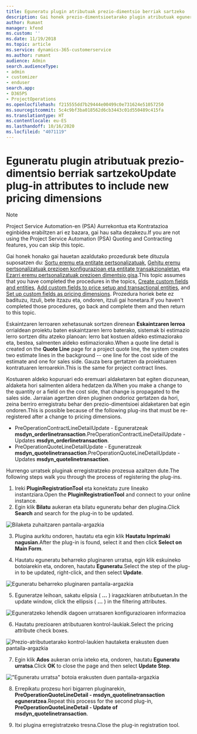 ```yaml
---
title: Eguneratu plugin atributuak prezio-dimentsio berriak sartzeko
description: Gai honek prezio-dimentsioetarako plugin atributuak eguneratzeko informazioa eskaintzen du.
author: Rumant
manager: kfend
ms.custom: ''
ms.date: 11/19/2018
ms.topic: article
ms.service: dynamics-365-customerservice
ms.author: rumant
audience: Admin
search.audienceType:
- admin
- customizer
- enduser
search.app:
- D365PS
- ProjectOperations
ms.openlocfilehash: f215555dd7b29444e00499c0e731624e51057250
ms.sourcegitcommit: 5c4c9bf3ba018562d6cb3443c01d550489c415fa
ms.translationtype: HT
ms.contentlocale: eu-ES
ms.lasthandoff: 10/16/2020
ms.locfileid: "4071119"
---
```

# <a name="update-plug-in-attributes-to-include-new-pricing-dimensions"></a><span data-ttu-id="3c231-103">Eguneratu plugin atributuak prezio-dimentsio berriak sartzeko</span><span class="sxs-lookup"><span data-stu-id="3c231-103">Update plug-in attributes to include new pricing dimensions</span></span>

> [!NOTE]
> <span data-ttu-id="3c231-104">Project Service Automation-en (PSA) Aurrekontua eta Kontratazioa eginbidea erabiltzen ari ez bazara, gai hau salta dezakezu.</span><span class="sxs-lookup"><span data-stu-id="3c231-104">If you are not using the Project Service Automation (PSA) Quoting and Contracting features, you can skip this topic.</span></span>

<span data-ttu-id="3c231-105">Gai honek honako gai hauetan azaldutako prozedurak bete dituzula suposatzen du: [Sortu eremu eta entitate pertsonalizatuak](create-custom-fields-entities.md), [Gehitu eremu pertsonalizatuak prezioen konfigurazioan eta entitate transakzionaletan](field-references.md), eta [Ezarri eremu pertsonalizatuak prezioen dimentsio gisa](set-up-pricing-dimensions.md).</span><span class="sxs-lookup"><span data-stu-id="3c231-105">This topic assumes that you have completed the procedures in the topics, [Create custom fields and entities](create-custom-fields-entities.md), [Add custom fields to price setup and transactional entities](field-references.md), and [Set up custom fields as pricing dimensions](set-up-pricing-dimensions.md).</span></span> <span data-ttu-id="3c231-106">Prozedura horiek bete ez badituzu, itzuli, bete itzazu eta, ondoren, itzuli gai honetara.</span><span class="sxs-lookup"><span data-stu-id="3c231-106">If you haven't completed those procedures, go back and complete them and then return to this topic.</span></span>

<span data-ttu-id="3c231-107">Eskaintzaren lerroaren xehetasunak sortzen direnean **Eskaintzaren lerroa** orrialdean proiektu baten eskaintzaren lerro baterako, sistemak bi estimazio lerro sortzen ditu atzeko planoan: lerro bat kostuen aldeko estimaziorako eta, bestea, salmenten aldeko estimaziorako.</span><span class="sxs-lookup"><span data-stu-id="3c231-107">When a quote line detail is created on the **Quote Line** page for a project quote line, the system creates two estimate lines in the background -- one line for the cost side of the estimate and one for sales side.</span></span> <span data-ttu-id="3c231-108">Gauza bera gertatzen da proiektuaren kontratuaren lerroarekin.</span><span class="sxs-lookup"><span data-stu-id="3c231-108">This is the same  for project contract lines.</span></span>

<span data-ttu-id="3c231-109">Kostuaren aldeko kopuruari edo eremuari aldaketaren bat egiten diozunean, aldaketa hori salmenten aldera hedatzen da.</span><span class="sxs-lookup"><span data-stu-id="3c231-109">When you make a change to the quantity or a field on the cost side, that change is propagated to the sales side.</span></span> <span data-ttu-id="3c231-110">Jarraian agertzen diren pluginen ondorioz gertatzen da hori, zeina berriro erregistratu behar den prezio-dimentsioei aldaketaren bat egin ondoren.</span><span class="sxs-lookup"><span data-stu-id="3c231-110">This is possible because of the following plug-ins that must be re-registered after a change to pricing dimensions.</span></span>

- <span data-ttu-id="3c231-111">PreOperationContractLineDetailUpdate - Eguneratzeak **msdyn_orderlinetransaction**.</span><span class="sxs-lookup"><span data-stu-id="3c231-111">PreOperationContractLineDetailUpdate - Updates **msdyn_orderlinetransaction**.</span></span>
- <span data-ttu-id="3c231-112">PreOperationQuoteLineDetailUpdate - Eguneratzeak **msdyn_quotelinetransaction**.</span><span class="sxs-lookup"><span data-stu-id="3c231-112">PreOperationQuoteLineDetailUpdate - Updates **msdyn_quotelinetransaction**.</span></span>

<span data-ttu-id="3c231-113">Hurrengo urratsek pluginak erregistratzeko prozesua azaltzen dute.</span><span class="sxs-lookup"><span data-stu-id="3c231-113">The following steps walk you through the process of registering the plug-ins.</span></span>

1. <span data-ttu-id="3c231-114">Ireki **PluginRegistrationTool** eta konektatu zure lineako instantziara.</span><span class="sxs-lookup"><span data-stu-id="3c231-114">Open the **PluginRegistrationTool** and connect to your online instance.</span></span>
2. <span data-ttu-id="3c231-115">Egin klik **Bilatu** aukeran eta bilatu eguneratu behar den plugina.</span><span class="sxs-lookup"><span data-stu-id="3c231-115">Click **Search** and search for the plug-in to be updated.</span></span>

 ![Bilaketa zuhaitzaren pantaila-argazkia](media/PRT-1.png)

3. <span data-ttu-id="3c231-117">Plugina aurkitu ondoren, hautatu eta egin klik **Hautatu Inprimaki nagusian**.</span><span class="sxs-lookup"><span data-stu-id="3c231-117">After the plug-in is found, select it and then click **Select on Main Form**.</span></span>

4. <span data-ttu-id="3c231-118">Hautatu eguneratu beharreko pluginaren urratsa, egin klik eskuineko botoiarekin eta, ondoren, hautatu **Eguneratu**.</span><span class="sxs-lookup"><span data-stu-id="3c231-118">Select the step of the plug-in to be updated, right-click, and then select **Update**.</span></span>

 ![Eguneratu beharreko pluginaren pantaila-argazkia](media/PRT-2.png)
 
5. <span data-ttu-id="3c231-120">Eguneratze leihoan, sakatu elipsia ( **...** ) iragazkiaren atributuetan.</span><span class="sxs-lookup"><span data-stu-id="3c231-120">In the update window, click the ellipsis ( **...** ) in the filtering attributes.</span></span>

 ![Eguneratzeko lehendik dagoen urratsaren konfigurazioaren informazioa](media/PRT-3.png)
 
6. <span data-ttu-id="3c231-122">Hautatu prezioaren atributuaren kontrol-laukiak.</span><span class="sxs-lookup"><span data-stu-id="3c231-122">Select the pricing attribute check boxes.</span></span>

 ![Prezio-atributuetarako kontrol-laukien hautaketa erakusten duen pantaila-argazkia](media/PRT-4.png)

7. <span data-ttu-id="3c231-124">Egin klik **Ados** aukeran orria ixteko eta, ondoren, hautatu **Eguneratu urratsa**.</span><span class="sxs-lookup"><span data-stu-id="3c231-124">Click **OK** to close the page and then select **Update Step**.</span></span>

 !["Eguneratu urratsa" botoia erakusten duen pantaila-argazkia](media/PRT-5.png)
 
8. <span data-ttu-id="3c231-126">Errepikatu prozesu hori bigarren pluginarekin, **PreOperationQuoteLineDetail - msdyn_quotelinetransaction eguneratzea**.</span><span class="sxs-lookup"><span data-stu-id="3c231-126">Repeat this process for the second plug-in, **PreOperationQuoteLineDetail - Update of msdyn_quotelinetransaction**.</span></span>

9. <span data-ttu-id="3c231-127">Itxi plugina erregistratzeko tresna.</span><span class="sxs-lookup"><span data-stu-id="3c231-127">Close the plug-in registration tool.</span></span>

